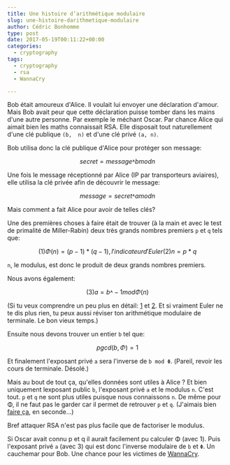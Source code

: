 ```yaml
---
title: Une histoire d’arithmétique modulaire
slug: une-histoire-darithmetique-modulaire
author: Cédric Bonhomme
type: post
date: 2017-05-19T00:11:22+00:00
categories:
  - cryptography
tags:
  - cryptography
  - rsa
  - WannaCry

---
```

Bob était amoureux d'Alice. Il voulait lui envoyer une déclaration d'amour.
Mais Bob avait peur que cette déclaration puisse tomber dans les mains d'une
autre personne. Par exemple le méchant Oscar. Par chance Alice qui aimait bien
les maths connaissait RSA. Elle disposait tout naturellement d'une clé publique
```(b,  n)``` et d'une clé privé ```(a, n)```.

Bob utilisa donc la clé publique d'Alice pour protéger son message:

```math
secret = message˄b mod n
```

Une fois le message réceptionné par Alice (IP par transporteurs aviaires),
elle utilisa la clé privée afin de découvrir le message:

```math
message = secret˄a mod n
```

Mais comment a fait Alice pour avoir de telles clés?

Une des premières choses à faire était de trouver (à la main et avec le test de
primalité de Miller-Rabin) deux très grands nombres premiers ```p``` et ```q```
tels que:

```math
(1)   Φ(n) = (p - 1) * (q - 1), l'indicateur d'Euler
(2)   n = p * q
```

```n```, le modulus, est donc le produit de deux grands nombres premiers.

Nous avons également:

```math
(3)   a = b˄-1 mod Φ(n)
```

(Si tu veux comprendre un peu plus en détail: [1][1] et [2][2].
Et si vraiment Euler ne te dis plus rien, tu peux aussi réviser ton
arithmétique modulaire de terminale. Le bon vieux temps.)

Ensuite nous devons trouver un entier ```b``` tel que:

```math
pgcd(b, Φ) = 1
```

Et finalement l'exposant privé `a` sera l'inverse de `b mod Φ`. (Pareil, revoir
les cours de terminale. Désolé.)

Mais au bout de tout ça, qu'elles données sont utiles à Alice ? Et bien
uniquement lexposant public `b`, l'exposant privé `a` et le modulus `n`.
C'est tout. `p` et `q` ne sont plus utiles puisque nous connaissons `n`.
De même pour Φ, il ne faut pas le garder car il permet de retrouver `p` et `q`.
(J'aimais bien [faire ça][3], en seconde…)

Bref attaquer RSA n'est pas plus facile que de factoriser le modulus.

Si Oscar avait connu p et q il aurait facilement pu calculer Φ (avec 1).
Puis l'exposant privé `a` (avec 3) qui est donc l'inverse modulaire de `b` et
`Φ`. Un cauchemar pour Bob. Une chance pour les victimes de [WannaCry][4].


 [1]: https://en.wikipedia.org/wiki/Euler%27s_totient_function#Euler.27s_theorem
 [2]: https://en.wikipedia.org/wiki/Euler%27s_totient_function#The_RSA_cryptosystem
 [3]: https://en.wikipedia.org/wiki/Quadratic_equation#Discriminant
 [4]: https://fr.wikipedia.org/wiki/WannaCry